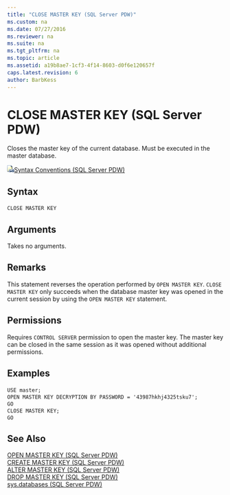 ```yaml
---
title: "CLOSE MASTER KEY (SQL Server PDW)"
ms.custom: na
ms.date: 07/27/2016
ms.reviewer: na
ms.suite: na
ms.tgt_pltfrm: na
ms.topic: article
ms.assetid: a19b8ae7-1cf3-4f14-8603-d0f6e120657f
caps.latest.revision: 6
author: BarbKess
---
```

# CLOSE MASTER KEY (SQL Server PDW)
Closes the master key of the current database. Must be executed in the master database.  
  
![Topic link icon](../sqlpdw/media/Topic_Link.gif "Topic_Link")[Syntax Conventions &#40;SQL Server PDW&#41;](../sqlpdw/syntax-conventions-sql-server-pdw.md)  
  
## Syntax  
  
```  
CLOSE MASTER KEY  
```  
  
## Arguments  
Takes no arguments.  
  
## Remarks  
This statement reverses the operation performed by `OPEN MASTER KEY`. `CLOSE MASTER KEY` only succeeds when the database master key was opened in the current session by using the `OPEN MASTER KEY` statement.  
  
## Permissions  
Requires `CONTROL SERVER` permission to open the master key. The master key can be closed in the same session as it was opened without additional permissions.  
  
## Examples  
  
```  
USE master;  
OPEN MASTER KEY DECRYPTION BY PASSWORD = '43987hkhj4325tsku7';  
GO   
CLOSE MASTER KEY;  
GO  
```  
  
## See Also  
[OPEN MASTER KEY &#40;SQL Server PDW&#41;](../sqlpdw/open-master-key-sql-server-pdw.md)  
[CREATE MASTER KEY &#40;SQL Server PDW&#41;](../sqlpdw/create-master-key-sql-server-pdw.md)  
[ALTER MASTER KEY &#40;SQL Server PDW&#41;](../sqlpdw/alter-master-key-sql-server-pdw.md)  
[DROP MASTER KEY &#40;SQL Server PDW&#41;](../sqlpdw/drop-master-key-sql-server-pdw.md)  
[sys.databases &#40;SQL Server PDW&#41;](../sqlpdw/sys-databases-sql-server-pdw.md)  
  
